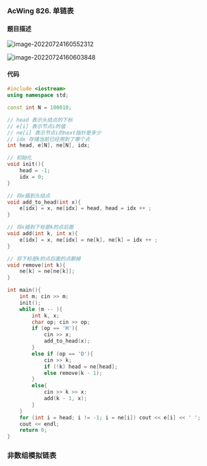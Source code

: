 ### AcWing 826. 单链表

#### 题目描述

![image-20220724160552312](https://media.opennet.top/i/2023/01/09/63bb9741b8707.png)

![image-20220724160603848](https://media.opennet.top/i/2023/01/09/63bb9742464a4.png)

#### 代码

```cpp
#include <iostream>
using namespace std;

const int N = 100010;

// head 表示头结点的下标
// e[i] 表示节点i的值
// ne[i] 表示节点i的next指针是多少
// idx 存储当前已经用到了哪个点
int head, e[N], ne[N], idx;

// 初始化
void init(){
    head = -1;
    idx = 0;
}

// 将x插到头结点
void add_to_head(int x){
    e[idx] = x, ne[idx] = head, head = idx ++ ;
}

// 将x插到下标是k的点后面
void add(int k, int x){
    e[idx] = x, ne[idx] = ne[k], ne[k] = idx ++ ;
}

// 将下标是k的点后面的点删掉
void remove(int k){
    ne[k] = ne[ne[k]];
}

int main(){
    int m; cin >> m;
    init();
    while (m -- ){
        int k, x;
        char op; cin >> op;
        if (op == 'H'){
            cin >> x;
            add_to_head(x);
        }
        else if (op == 'D'){
            cin >> k;
            if (!k) head = ne[head];
            else remove(k - 1);
        }
        else{
            cin >> k >> x;
            add(k - 1, x);
        }
    }
    for (int i = head; i != -1; i = ne[i]) cout << e[i] << ' ';
    cout << endl;
    return 0;
}
```

### 非数组模拟链表


